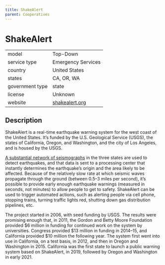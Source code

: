 ```yaml
---
title: ShakeAlert
parent: Cooperatives
---
```


# ShakeAlert

|                   |                                          |
|:------------------|:-----------------------------------------|
| model             | Top-Down
| service type      | Emergency Services
| country           | United States
| states				| CA, OR, WA
| government type   | state
| license           | Unknown
| website           | [shakealert.org](https://www.shakealert.org/)

## Description
ShakeAlert is a real-time earthquake warning system for the west coast of the United States. It’s funded by the U.S. Geological Service (USGS), the states of California, Oregon, and Washington, and the city of Los Angeles, and is housed by the USGS.

[A substantial network of seismographs](http://earthquakes.berkeley.edu/research/host-a-station.html) in the three states are used to detect earthquakes, and that data is sent to a processing center that instantly determines the earthquake’s origin and the area likely to be affected. Because of the relatively slow rate at which seismic waves propagate through the ground (between 0.5–3 miles per second), it’s possible to provide early enough earthquake warnings (measured in seconds, not minutes) to allow people to get to safety. ShakeAlert can be used to trigger automated actions, such as alerting people via cell phone, stopping trains, turning traffic lights red, shutting down gas distribution pipelines, etc.

The project started in 2006, with seed funding by USGS. The results were promising enough that, in 2011, the Gordon and Betty Moore Foundation provided $6 million in funding for continued work on the system by universities. Congress provided $13 million in funding in 2014–15, and California provided $10 million the following year. The system first went into use in California, on a test basis, in 2012, and then in Oregon and Washington in 2015. California was the first state to launch a public warning system based on ShakeAlert, in 2019, followed by Oregon and Washington in early 2021.
